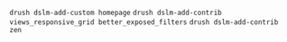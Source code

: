 `drush dslm-add-custom homepage`
`drush dslm-add-contrib views_responsive_grid better_exposed_filters`
`drush dslm-add-contrib zen`
